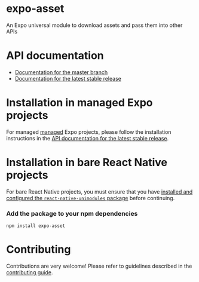 # expo-asset

An Expo universal module to download assets and pass them into other APIs

# API documentation

- [Documentation for the master branch](https://github.com/expo/expo/blob/master/docs/pages/versions/unversioned/sdk/asset.md)
- [Documentation for the latest stable release](https://docs.expo.io/versions/latest/sdk/asset/)

# Installation in managed Expo projects

For managed [managed](https://docs.expo.io/versions/latest/introduction/managed-vs-bare/) Expo projects, please follow the installation instructions in the [API documentation for the latest stable release](#api-documentation).

# Installation in bare React Native projects

For bare React Native projects, you must ensure that you have [installed and configured the `react-native-unimodules` package](https://github.com/unimodules/react-native-unimodules) before continuing.

### Add the package to your npm dependencies

```
npm install expo-asset
```

# Contributing

Contributions are very welcome! Please refer to guidelines described in the [contributing guide]( https://github.com/expo/expo#contributing).
